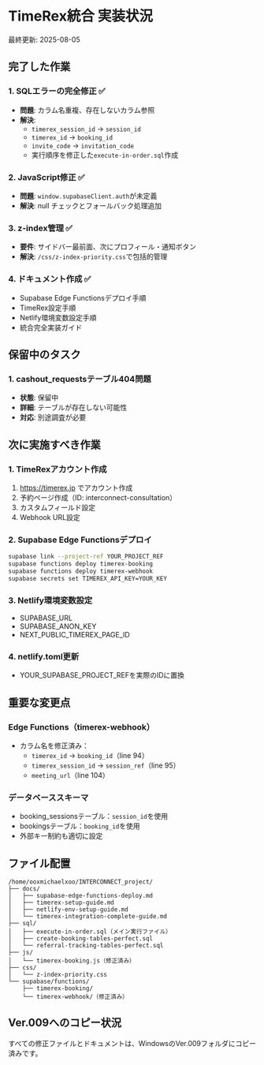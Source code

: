 # TimeRex統合 実装状況

最終更新: 2025-08-05

## 完了した作業

### 1. SQLエラーの完全修正 ✅
- **問題**: カラム名重複、存在しないカラム参照
- **解決**: 
  - `timerex_session_id` → `session_id`
  - `timerex_id` → `booking_id`
  - `invite_code` → `invitation_code`
  - 実行順序を修正した`execute-in-order.sql`作成

### 2. JavaScript修正 ✅
- **問題**: `window.supabaseClient.auth`が未定義
- **解決**: null チェックとフォールバック処理追加

### 3. z-index管理 ✅
- **要件**: サイドバー最前面、次にプロフィール・通知ボタン
- **解決**: `/css/z-index-priority.css`で包括的管理

### 4. ドキュメント作成 ✅
- Supabase Edge Functionsデプロイ手順
- TimeRex設定手順
- Netlify環境変数設定手順
- 統合完全実装ガイド

## 保留中のタスク

### 1. cashout_requestsテーブル404問題
- **状態**: 保留中
- **詳細**: テーブルが存在しない可能性
- **対応**: 別途調査が必要

## 次に実施すべき作業

### 1. TimeRexアカウント作成
1. https://timerex.jp でアカウント作成
2. 予約ページ作成（ID: interconnect-consultation）
3. カスタムフィールド設定
4. Webhook URL設定

### 2. Supabase Edge Functionsデプロイ
```bash
supabase link --project-ref YOUR_PROJECT_REF
supabase functions deploy timerex-booking
supabase functions deploy timerex-webhook
supabase secrets set TIMEREX_API_KEY=YOUR_KEY
```

### 3. Netlify環境変数設定
- SUPABASE_URL
- SUPABASE_ANON_KEY
- NEXT_PUBLIC_TIMEREX_PAGE_ID

### 4. netlify.toml更新
- YOUR_SUPABASE_PROJECT_REFを実際のIDに置換

## 重要な変更点

### Edge Functions（timerex-webhook）
- カラム名を修正済み：
  - `timerex_id` → `booking_id`（line 94）
  - `timerex_session_id` → `session_ref`（line 95）
  - `meeting_url`（line 104）

### データベーススキーマ
- booking_sessionsテーブル：`session_id`を使用
- bookingsテーブル：`booking_id`を使用
- 外部キー制約も適切に設定

## ファイル配置

```
/home/ooxmichaelxoo/INTERCONNECT_project/
├── docs/
│   ├── supabase-edge-functions-deploy.md
│   ├── timerex-setup-guide.md
│   ├── netlify-env-setup-guide.md
│   └── timerex-integration-complete-guide.md
├── sql/
│   ├── execute-in-order.sql（メイン実行ファイル）
│   ├── create-booking-tables-perfect.sql
│   └── referral-tracking-tables-perfect.sql
├── js/
│   └── timerex-booking.js（修正済み）
├── css/
│   └── z-index-priority.css
└── supabase/functions/
    ├── timerex-booking/
    └── timerex-webhook/（修正済み）
```

## Ver.009へのコピー状況
すべての修正ファイルとドキュメントは、WindowsのVer.009フォルダにコピー済みです。